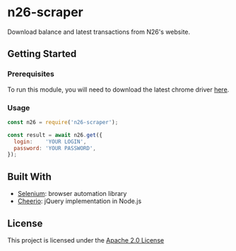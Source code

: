 # n26-scraper

Download balance and latest transactions from N26's website.

## Getting Started


### Prerequisites

To run this module, you will need to download the latest chrome driver [here](http://chromedriver.storage.googleapis.com/index.html).


### Usage

```javascript
const n26 = require('n26-scraper');

const result = await n26.get({
  login:    'YOUR LOGIN',
  password: 'YOUR PASSWORD',
});
```


## Built With

* [Selenium](https://www.npmjs.com/package/selenium-webdriver): browser automation library
* [Cheerio](https://www.npmjs.com/package/cheerio): jQuery implementation in Node.js

## License

This project is licensed under the [Apache 2.0 License](https://www.apache.org/licenses/LICENSE-2.0)

